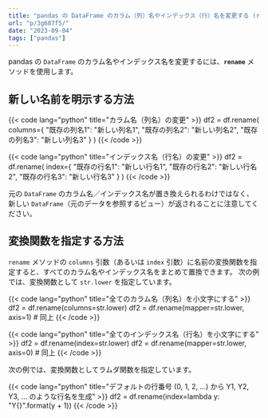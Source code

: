 ```yaml
---
title: "pandas の DataFrame のカラム（列）名やインデックス（行）名を変更する (rename)"
url: "p/3g687f5/"
date: "2023-09-04"
tags: ["pandas"]
---
```


pandas の `DataFrame` のカラム名やインデックス名を変更するには、__`rename`__ メソッドを使用します。


新しい名前を明示する方法
----

{{< code lang="python" title="カラム名（列名）の変更" >}}
df2 = df.rename(
    columns={
        "既存の列名1": "新しい列名1",
        "既存の列名2": "新しい列名2",
        "既存の列名3": "新しい列名3"
    }
)
{{< /code >}}

{{< code lang="python" title="インデックス名（行名）の変更" >}}
df2 = df.rename(
    index={
        "既存の行名1": "新しい行名1",
        "既存の行名2": "新しい行名2",
        "既存の行名3": "新しい行名3"
    }
)
{{< /code >}}

元の `DataFrame` のカラム名／インデックス名が置き換えられるわけではなく、新しい `DataFrame`（元のデータを参照するビュー）が返されることに注意してください。


変換関数を指定する方法
----

`rename` メソッドの `columns` 引数（あるいは `index` 引数）に名前の変換関数を指定すると、すべてのカラム名やインデックス名をまとめて置換できます。
次の例では、変換関数として `str.lower` を指定しています。

{{< code lang="python" title="全てのカラム名（列名）を小文字にする" >}}
df2 = df.rename(columns=str.lower)
df2 = df.rename(mapper=str.lower, axis=1)  # 同上
{{< /code >}}

{{< code lang="python" title="全てのインデックス名（行名）を小文字にする" >}}
df2 = df.rename(index=str.lower)
df2 = df.rename(mapper=str.lower, axis=0)  # 同上
{{< /code >}}

次の例では、変換関数としてラムダ関数を指定しています。

{{< code lang="python" title="デフォルトの行番号 (0, 1, 2, ...) から Y1, Y2, Y3, ... のような行名を生成" >}}
df2 = df.rename(index=lambda y: "Y{}".format(y + 1))
{{< /code >}}

